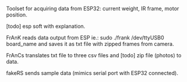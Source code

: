 Toolset for acquiring data from ESP32: current weight, IR frame, motor position.

[todo] esp soft with explanation.

FrAnK reads data output from ESP ie.: sudo ./frank /dev/ttyUSB0 board_name
and saves it as txt file with zipped frames from camera.

FrAnCs translates txt file to three csv files and [todo] zip file (photos) to data.

fakeRS sends sample data (mimics serial port with ESP32 connected).
